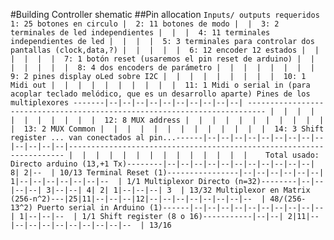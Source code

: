 #Building Controller shematic
##Pin allocation
``
Inputs/ outputs requeridos
                                1: 25 botones en circulo
                                  |  2: 11 botones de modo
                                  |  |  3: 2 terminales de led independientes
                                  |  |  |  4: 11 terminales independientes de led
                                  |  |  |  |  5: 3 terminales para controlar dos pantallas (clock,data,?)
                                  |  |  |  |  |  6: 12 encoder 12 estados
                                  |  |  |  |  |  |  7: 1 botón reset (usaremos el pin reset de arduino)
                                  |  |  |  |  |  |  |  8: 4 dos encoders de parámetro
                                  |  |  |  |  |  |  |  |  9: 2 pines display oLed sobre I2C
                                  |  |  |  |  |  |  |  |  |  10: 1 Midi out
                                  |  |  |  |  |  |  |  |  |  |  11: 1 Midi o serial in (para acoplar teclado melódico, que es un desarrollo aparte)
Pines de los multiplexores -------|--|--|--|--|--|--|--|--|--|--| --------------------------------------------------------------------------
                                  |  |  |  |  |  |  |  |  |  |  |  12: 8 MUX address
                                  |  |  |  |  |  |  |  |  |  |  |  |  13: 2 MUX Common
                                  |  |  |  |  |  |  |  |  |  |  |  |  |  14: 3 Shift register
... van conectados al pin...------|--|--|--|--|--|--|--|--|--|--|--|--|--|---------------------------------------------------------------------
                                  |  |  |  |  |  |  |  |  |  |  |  |  |  |    Total usado:
Directo arduino (13,+1 Tx)--------|--|--|--|--|--|--|--|--|--|--|--| 8| 2|--  | 10/13
Terminal Reset (1)----------------|--|--|--|--|--|--| 1|--|--|--|--|--|--|--  | 1/1
Multiplexor Directo (n=32)--------|--|--|--|--| 3|--|--| 4| 2| 1|--|--|--| 3  | 13/32
Multiplexor en Matrix (256-n^2)---|25|11|--|--|--|12|--|--|--|--|--|--|--|--  | 48/(256-13^2)
Puerto serial in Arduino (1)------|--|--|--|--|--|--|--|--|--|--| 1|--|--|--  | 1/1
Shift register (8 o 16)-----------|--|--| 2|11|--|--|--|--|--|--|--|--|--|--  | 13/16
``

